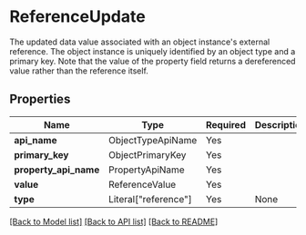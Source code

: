 # ReferenceUpdate

The updated data value associated with an object instance's external reference. The object instance
is uniquely identified by an object type and a primary key. Note that the value of the property
field returns a dereferenced value rather than the reference itself.


## Properties
| Name | Type | Required | Description |
| ------------ | ------------- | ------------- | ------------- |
**api_name** | ObjectTypeApiName | Yes |  |
**primary_key** | ObjectPrimaryKey | Yes |  |
**property_api_name** | PropertyApiName | Yes |  |
**value** | ReferenceValue | Yes |  |
**type** | Literal["reference"] | Yes | None |


[[Back to Model list]](../../README.md#models-v2-link) [[Back to API list]](../../README.md#documentation-for-api-endpoints) [[Back to README]](../../README.md)
